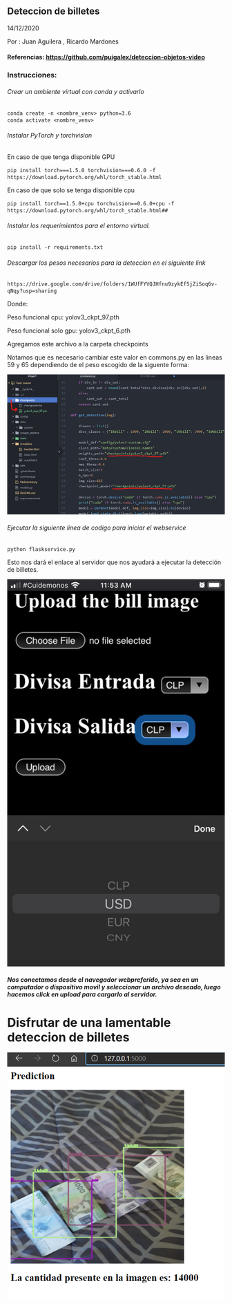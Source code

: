 ## Deteccion de billetes
14/12/2020


Por :   Juan Aguilera ,
        Ricardo Mardones  


####  Referencias: https://github.com/puigalex/deteccion-objetos-video


### Instrucciones:



###### Crear un ambiente virtual con conda y activarlo

```
conda create -n <nombre_venv> python=3.6
conda activate <nombre_venv>
```

###### Instalar PyTorch y torchvision

En caso de que tenga disponible GPU

```
pip install torch===1.5.0 torchvision===0.6.0 -f https://download.pytorch.org/whl/torch_stable.html
```

En caso de que solo se tenga disponible cpu
```
pip install torch==1.5.0+cpu torchvision==0.6.0+cpu -f https://download.pytorch.org/whl/torch_stable.html##
```

###### Instalar los requerimientos para el entorno virtual.

```
pip install -r requirements.txt
```
###### Descargar los pesos necesarios para la deteccion en el siguiente link
```
https://drive.google.com/drive/folders/1WUfFYVQJHfnu9zykEf5jZiSoq6v-qNqy?usp=sharing
```
Donde:

Peso funcional cpu: yolov3_ckpt_97.pth

Peso funcional solo gpu: yolov3_ckpt_6.pth

Agregamos este archivo a la carpeta checkpoints

Notamos que es necesario cambiar este valor en commons.py en las lineas 59 y 65 dependiendo de el peso escogido de la siguente forma:

![Captura de el servidor web](/images_readme/pesos.png)

###### Ejecutar la siguiente linea de codigo para iniciar el webservice

```
python flaskservice.py
```

Esto nos dará el enlace al servidor que nos ayudará a ejecutar la detección de billetes.


![Captura de el servidor web](/images_readme/flaskservice.png)

##### Nos conectamos desde el navegador webpreferido, ya sea en un computador o dispositivo movil y seleccionar un archivo deseado, luego hacemos click en upload para cargarlo al servidor.



# __Disfrutar de una lamentable deteccion de billetes__

![Captura de el servidor web](/images_readme/flaskServiceResult.png)
